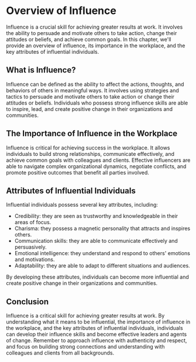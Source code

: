 Overview of Influence
====================================================

Influence is a crucial skill for achieving greater results at work. It involves the ability to persuade and motivate others to take action, change their attitudes or beliefs, and achieve common goals. In this chapter, we'll provide an overview of influence, its importance in the workplace, and the key attributes of influential individuals.

What is Influence?
------------------

Influence can be defined as the ability to affect the actions, thoughts, and behaviors of others in meaningful ways. It involves using strategies and tactics to persuade and motivate others to take action or change their attitudes or beliefs. Individuals who possess strong influence skills are able to inspire, lead, and create positive change in their organizations and communities.

The Importance of Influence in the Workplace
--------------------------------------------

Influence is critical for achieving success in the workplace. It allows individuals to build strong relationships, communicate effectively, and achieve common goals with colleagues and clients. Effective influencers are able to navigate complex organizational dynamics, negotiate conflicts, and promote positive outcomes that benefit all parties involved.

Attributes of Influential Individuals
-------------------------------------

Influential individuals possess several key attributes, including:

* Credibility: they are seen as trustworthy and knowledgeable in their areas of focus.
* Charisma: they possess a magnetic personality that attracts and inspires others.
* Communication skills: they are able to communicate effectively and persuasively.
* Emotional intelligence: they understand and respond to others' emotions and motivations.
* Adaptability: they are able to adapt to different situations and audiences.

By developing these attributes, individuals can become more influential and create positive change in their organizations and communities.

Conclusion
----------

Influence is a critical skill for achieving greater results at work. By understanding what it means to be influential, the importance of influence in the workplace, and the key attributes of influential individuals, individuals can develop their influence skills and become effective leaders and agents of change. Remember to approach influence with authenticity and respect, and focus on building strong connections and understanding with colleagues and clients from all backgrounds.
